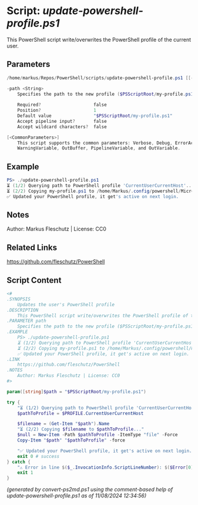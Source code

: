 Script: *update-powershell-profile.ps1*
========================

This PowerShell script write/overwrites the PowerShell profile of the current user.

Parameters
----------
```powershell
/home/markus/Repos/PowerShell/scripts/update-powershell-profile.ps1 [[-path] <String>] [<CommonParameters>]

-path <String>
    Specifies the path to the new profile ($PSScriptRoot/my-profile.ps1 by default)
    
    Required?                    false
    Position?                    1
    Default value                "$PSScriptRoot/my-profile.ps1"
    Accept pipeline input?       false
    Accept wildcard characters?  false

[<CommonParameters>]
    This script supports the common parameters: Verbose, Debug, ErrorAction, ErrorVariable, WarningAction, 
    WarningVariable, OutBuffer, PipelineVariable, and OutVariable.
```

Example
-------
```powershell
PS> ./update-powershell-profile.ps1
⏳ (1/2) Querying path to PowerShell profile 'CurrentUserCurrentHost'...
⏳ (2/2) Copying my-profile.ps1 to /home/Markus/.config/powershell/Microsoft.PowerShell_profile.ps1...
✅ Updated your PowerShell profile, it get's active on next login.

```

Notes
-----
Author: Markus Fleschutz | License: CC0

Related Links
-------------
https://github.com/fleschutz/PowerShell

Script Content
--------------
```powershell
<#
.SYNOPSIS
	Updates the user's PowerShell profile
.DESCRIPTION
	This PowerShell script write/overwrites the PowerShell profile of the current user.
.PARAMETER path
	Specifies the path to the new profile ($PSScriptRoot/my-profile.ps1 by default)
.EXAMPLE
	PS> ./update-powershell-profile.ps1
	⏳ (1/2) Querying path to PowerShell profile 'CurrentUserCurrentHost'...
	⏳ (2/2) Copying my-profile.ps1 to /home/Markus/.config/powershell/Microsoft.PowerShell_profile.ps1...
	✅ Updated your PowerShell profile, it get's active on next login.
.LINK
	https://github.com/fleschutz/PowerShell
.NOTES
	Author: Markus Fleschutz | License: CC0
#>

param([string]$path = "$PSScriptRoot/my-profile.ps1")

try {
	"⏳ (1/2) Querying path to PowerShell profile 'CurrentUserCurrentHost'..."
	$pathToProfile = $PROFILE.CurrentUserCurrentHost

	$filename = (Get-Item "$path").Name
	"⏳ (2/2) Copying $filename to $pathToProfile..."
	$null = New-Item -Path $pathToProfile -ItemType "file" -Force
	Copy-Item "$path" "$pathToProfile" -force

	"✅ Updated your PowerShell profile, it get's active on next login."
	exit 0 # success
} catch {
	"⚠️ Error in line $($_.InvocationInfo.ScriptLineNumber): $($Error[0])"
	exit 1
}
```

*(generated by convert-ps2md.ps1 using the comment-based help of update-powershell-profile.ps1 as of 11/08/2024 12:34:56)*
